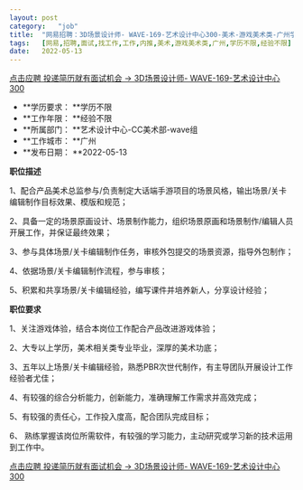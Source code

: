 ```yaml
---
layout:	post
category:	"job"
title:	"网易招聘：3D场景设计师- WAVE-169-艺术设计中心300-美术-游戏美术类-广州学历不限经验不限"
tags:	[网易,招聘,面试,找工作,工作,内推,美术,游戏美术类,广州,学历不限,经验不限]
date:	2022-05-13
---
```


[点击应聘 投递简历就有面试机会 ->  3D场景设计师- WAVE-169-艺术设计中心300](http://mobile.bole.netease.com/bole/boleDetail?id=40240&employeeId=346f03c3cda5f04c&key=all)



- **学历要求： **学历不限
- **工作年限： **经验不限
- **所属部门： **艺术设计中心-CC美术部-wave组
- **工作城市： **广州
- **发布日期： **2022-05-13



**职位描述**



1、配合产品美术总监参与/负责制定大话端手游项目的场景风格，输出场景/关卡编辑制作目标效果、模版和规范；

2、具备一定的场景原画设计、场景制作能力，组织场景原画和场景制作/编辑人员开展工作，并保证最终效果；

3、参与具体场景/关卡编辑制作任务，审核外包提交的场景资源，指导外包制作；

4、依据场景/关卡编辑制作流程，参与审核；

5、积累和共享场景/关卡编辑经验，编写课件并培养新人，分享设计经验；



**职位要求**



1、关注游戏体验，结合本岗位工作配合产品改进游戏体验；

2、大专以上学历，美术相关类专业毕业，深厚的美术功底；

3、五年以上场景/关卡编辑经验，熟悉PBR次世代制作，有主导团队开展设计工作经验者尤佳；

4、有较强的综合分析能力，创新能力，准确理解工作需求并高效完成；

5、有较强的责任心，工作投入度高，配合团队完成目标；

6、 熟练掌握该岗位所需软件，有较强的学习能力，主动研究或学习新的技术运用到工作中。



[点击应聘 投递简历就有面试机会 ->  3D场景设计师- WAVE-169-艺术设计中心300](http://mobile.bole.netease.com/bole/boleDetail?id=40240&employeeId=346f03c3cda5f04c&key=all)